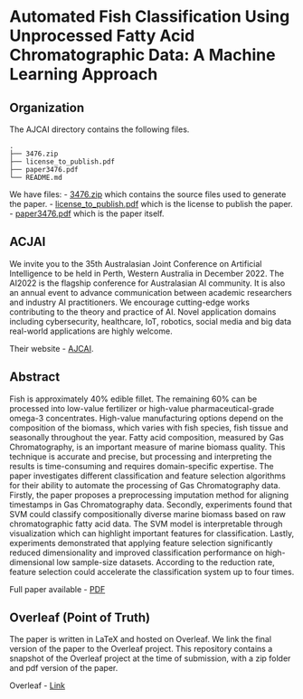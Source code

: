 # Automated Fish Classification Using Unprocessed Fatty Acid Chromatographic Data: A Machine Learning Approach

## Organization 

The AJCAI directory contains the following files. 

```
.
├── 3476.zip
├── license_to_publish.pdf
├── paper3476.pdf
└── README.md
```

We have files: 
    - [3476.zip](https://github.com/woodRock/fishy-business/blob/main/papers/AJCAI/3476.zip) which contains the source files used to generate the paper. 
    - [license_to_publish.pdf](https://github.com/woodRock/fishy-business/blob/main/papers/AJCAI/license_to_publish.pdf) which is the license to publish the paper.
    - [paper3476.pdf](https://github.com/woodRock/fishy-business/blob/main/papers/AJCAI/paper3476.pdf) which is the paper itself.

## ACJAI

We invite you to the 35th Australasian Joint Conference on Artificial Intelligence to be held in Perth, Western Australia in December 2022.
The AI2022 is the flagship conference for Australasian AI community. It is also an annual event to advance communication between academic researchers and industry AI practitioners. We encourage cutting-edge works contributing to the theory and practice of AI. Novel application domains including cybersecurity, healthcare, IoT, robotics, social media and big data real-world applications are highly welcome.

Their website - [AJCAI](https://ajcai2022.org/).

## Abstract

Fish is approximately 40% edible fillet.
The remaining 60% can be processed into low-value fertilizer or high-value pharmaceutical-grade omega-3 concentrates.
High-value manufacturing options depend on the composition of the biomass, which varies with fish species, fish tissue and seasonally throughout the year.
Fatty acid composition, measured by Gas Chromatography, is an important measure of marine biomass quality.
This technique is accurate and precise, but processing and interpreting the results is time-consuming and requires domain-specific expertise.
The paper investigates different classification and feature selection algorithms for their ability to automate the processing of Gas Chromatography data.
Firstly, the paper proposes a preprocessing imputation method for aligning timestamps in Gas Chromatography data.
Secondly, experiments found that SVM could classify compositionally diverse marine biomass based on raw chromatographic fatty acid data.
The SVM model is interpretable through visualization which can highlight important features for classification.
Lastly, experiments demonstrated that applying feature selection significantly reduced dimensionality and improved classification performance on high-dimensional low sample-size datasets.
According to the reduction rate, feature selection could accelerate the classification system up to four times.

Full paper available - [PDF](https://github.com/woodRock/fishy-business/blob/main/papers/AJCAI/paper.pdf)

## Overleaf (Point of Truth)

The paper is written in LaTeX and hosted on Overleaf. We link the final version of the paper to the Overleaf project. This repository contains a snapshot of the Overleaf project at the time of submission, with a zip folder and pdf version of the paper.

Overleaf - [Link](https://www.overleaf.com/project/62e06496e957954adc9d527f)